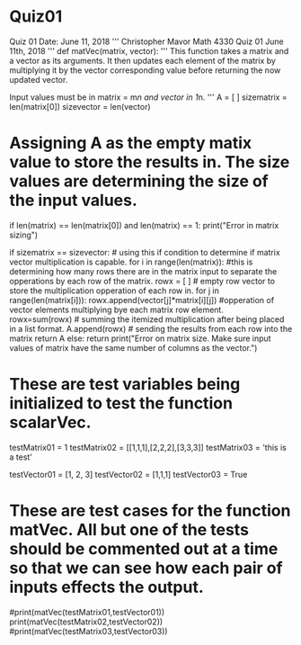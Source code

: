 # Quiz01
Quiz 01 Date: June 11, 2018
'''
Christopher Mavor
Math 4330
Quiz 01
June 11th, 2018
'''
def matVec(matrix, vector):
  '''
This function takes a matrix and a vector as its arguments. It then updates each element of the matrix by multiplying it by the vector corresponding value before returning the now updated vector. 

Input values must be in matrix = m*n and vector in 1*n.
  '''
  A = [ ]
  sizematrix = len(matrix[0])
  sizevector = len(vector)
  # Assigning A as the empty matix value to store the results in. The size values are determining the size of the input values.
  if len(matrix) == len(matrix[0]) and len(matrix) == 1:
   print("Error in matrix sizing")

  if sizematrix == sizevector:
    # using this if condition to determine if matrix vector multiplication is capable.
    for i in range(len(matrix)):
      #this is determining how many rows there are in the matrix input to separate the opperations by each row of the matrix.
      rowx = [ ]
      # empty row vector to store the multiplication opperation of each row in.
      for j in range(len(matrix[i])):
       rowx.append(vector[j]*matrix[i][j])
       #opperation of vector elements multiplying bye each matrix row element.    
      rowx=sum(rowx)
      # summing the itemized multiplication after being placed in a list format.
      A.append(rowx)
      # sending the results from each row into the matrix
    return A
  else:
    return print("Error on matrix size. Make sure input values of matrix have the same number of columns as the vector.")

# These are test variables being initialized to test the function scalarVec.

testMatrix01 = 1
testMatrix02 = [[1,1,1],[2,2,2],[3,3,3]]
testMatrix03 = 'this is a test'

testVector01 = [1, 2, 3]
testVector02 = [1,1,1]
testVector03 = True

# These are test cases for the function matVec. All but one of the tests should be commented out at a time so that we can see how each pair of inputs effects the output. 

#print(matVec(testMatrix01,testVector01))
print(matVec(testMatrix02,testVector02))
#print(matVec(testMatrix03,testVector03))
